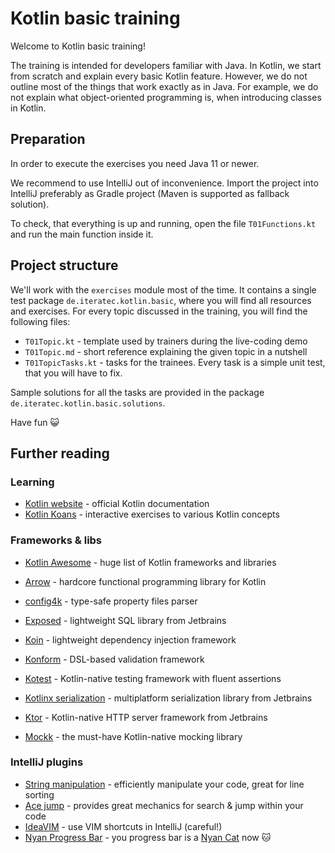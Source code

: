 # Kotlin basic training
Welcome to Kotlin basic training!

The training is intended for developers familiar with Java. In Kotlin, we start from scratch and explain every basic
Kotlin feature. However, we do not outline most of the things that work exactly as in Java.  For example, we do not
explain what object-oriented programming is, when introducing classes in Kotlin.

## Preparation
In order to execute the exercises you need Java 11 or newer.

We recommend to use IntelliJ out of inconvenience. Import the project into IntelliJ preferably as Gradle project (Maven
is supported as fallback solution).

To check, that everything is up and running, open the file `T01Functions.kt` and run the main function inside it.

## Project structure
We'll work with the `exercises` module most of the time. It contains a single test package `de.iteratec.kotlin.basic`,
where you will find all resources and exercises. For every topic discussed in the training, you will find the following files:
* `T01Topic.kt` - template used by trainers during the live-coding demo 
* `T01Topic.md` - short reference explaining the given topic in a nutshell
* `T01TopicTasks.kt` - tasks for the trainees. Every task is a simple unit test, that you will have to fix.

Sample solutions for all the tasks are provided in the package `de.iteratec.kotlin.basic.solutions`.

Have fun 😺

## Further reading
### Learning
* [Kotlin website](https://kotlinlang.org) - official Kotlin documentation
* [Kotlin Koans](https://kotlinlang.org/docs/tutorials/koans.html) - interactive exercises to various Kotlin concepts

### Frameworks & libs
* [Kotlin Awesome](https://github.com/KotlinBy/awesome-kotlin/blob/readme/README.md) - huge list of Kotlin frameworks and libraries


* [Arrow](https://arrow-kt.io/) - hardcore functional programming library for Kotlin
* [config4k](https://config4k.github.io/config4k/) - type-safe property files parser
* [Exposed](https://github.com/JetBrains/Exposed) - lightweight SQL library from Jetbrains
* [Koin](https://insert-koin.io/) - lightweight dependency injection framework
* [Konform](https://github.com/konform-kt/konform) - DSL-based validation framework
* [Kotest](https://kotest.io/) - Kotlin-native testing framework with fluent assertions
* [Kotlinx serialization](https://github.com/Kotlin/kotlinx.serialization) - multiplatform serialization library from Jetbrains
* [Ktor](https://ktor.io/) - Kotlin-native HTTP server framework from Jetbrains
* [Mockk](https://github.com/mockk/mockk) - the must-have Kotlin-native mocking library

### IntelliJ plugins
* [String manipulation](https://plugins.jetbrains.com/plugin/2162-string-manipulation) - efficiently manipulate your code, great for line sorting 
* [Ace jump](https://plugins.jetbrains.com/plugin/7086-acejump) - provides great mechanics for search & jump within your code
* [IdeaVIM](https://plugins.jetbrains.com/plugin/164-ideavim) - use VIM shortcuts in IntelliJ (careful!)
* [Nyan Progress Bar](https://plugins.jetbrains.com/plugin/8575-nyan-progress-bar) - you progress bar is a [Nyan Cat](https://www.youtube.com/watch?v=jIQ6UV2onyI) now 🐱